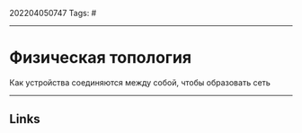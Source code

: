 202204050747
Tags: #

---

# Физическая топология
Как устройства соединяются между собой, чтобы образовать сеть

---
## Links